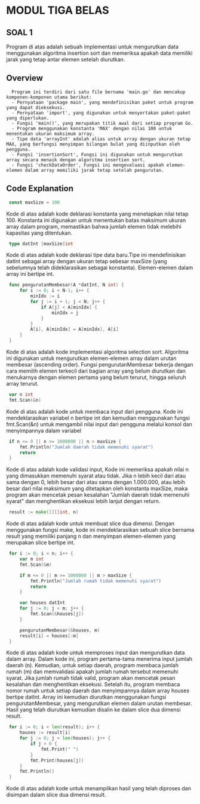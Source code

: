 # MODUL TIGA BELAS
  ## SOAL 1
  Program di atas adalah sebuah implementasi untuk mengurutkan data menggunakan algoritma insertion sort dan memeriksa apakah data memiliki jarak yang tetap antar elemen setelah diurutkan.
   
   ## Overview
      Program ini terdiri dari satu file bernama 'main.go' dan mencakup komponen-komponen utama berikut:
      - Pernyataan 'package main', yang mendefinisikan paket untuk program yang dapat dieksekusi.
      - Pernyataan 'import', yang digunakan untuk menyertakan paket-paket yang diperlukan.
      - Fungsi 'main()', yang merupakan titik awal dari setiap program Go.
      - Program menggunakan konstanta 'MAX' dengan nilai 100 untuk menentukan ukuran maksimum array.
      - Tipe data 'arrayInt' adalah alias untuk array dengan ukuran tetap MAX, yang berfungsi menyimpan bilangan bulat yang diinputkan oleh pengguna.
      - Fungsi 'insertionSort', Fungsi ini digunakan untuk mengurutkan array secara menaik dengan algoritma insertion sort.
      - Fungsi 'checkDataOrder', Fungsi ini mengevaluasi apakah elemen-elemen dalam array memiliki jarak tetap setelah pengurutan.
      
   ## Code Explanation
   ```go
	const maxSize = 100
   ```
   Kode di atas adalah kode deklarasi konstanta yang menetapkan nilai tetap 100. Konstanta ini digunakan untuk menentukan batas maksimum ukuran array dalam program, memastikan bahwa jumlah elemen tidak melebihi kapasitas yang ditentukan. 
  
   ```go
	type datInt [maxSize]int
   ```
   Kode di atas adalah kode deklarasi tipe data baru.Tipe ini mendefinisikan datInt sebagai array dengan ukuran tetap sebesar maxSize (yang sebelumnya telah dideklarasikan sebagai konstanta). Elemen-elemen dalam array ini bertipe int.

   ```go
	func pengurutanMembesar(A *datInt, N int) {
		for i := 0; i < N-1; i++ {
			minIdx := i
			for j := i + 1; j < N; j++ {
				if A[j] < A[minIdx] {
					minIdx = j
				}
			}
			A[i], A[minIdx] = A[minIdx], A[i]
		}
	}
   ```
   Kode di atas adalah kode implementasi algoritma selection sort. Algoritma ini digunakan untuk mengurutkan elemen-elemen array dalam urutan membesar (ascending order). Fungsi pengurutanMembesar bekerja dengan cara memilih elemen terkecil dari bagian array yang belum diurutkan dan menukarnya dengan elemen pertama yang belum terurut, hingga seluruh array terurut.
   
   ```go
	var n int
	fmt.Scan(&n)
   ```
   Kode di atas adalah kode untuk membaca input dari pengguna. Kode ini mendeklarasikan variabel n bertipe int dan kemudian menggunakan fungsi fmt.Scan(&n) untuk mengambil nilai input dari pengguna melalui konsol dan menyimpannya dalam variabel 

   ```go
	if n <= 0 || n >= 1000000 || n > maxSize {
		fmt.Println("Jumlah daerah tidak memenuhi syarat")
		return
	}
   ```
   Kode di atas adalah kode validasi input, Kode ini memeriksa apakah nilai n yang dimasukkan memenuhi syarat atau tidak. Jika n lebih kecil dari atau sama dengan 0, lebih besar dari atau sama dengan 1.000.000, atau lebih besar dari nilai maksimum yang ditetapkan oleh konstanta maxSize, maka program akan mencetak pesan kesalahan "Jumlah daerah tidak memenuhi syarat" dan menghentikan eksekusi lebih lanjut dengan return. 

   ```go
	result := make([][]int, n)
   ```
   Kode di atas adalah kode untuk membuat slice dua dimensi. Dengan menggunakan fungsi make, kode ini mendeklarasikan sebuah slice bernama result yang memiliki panjang n dan menyimpan elemen-elemen yang merupakan slice bertipe int. 
   
   ```go
	for i := 0; i < n; i++ {
		var m int
		fmt.Scan(&m) 

		if m <= 0 || m >= 1000000 || m > maxSize {
			fmt.Println("Jumlah rumah tidak memenuhi syarat")
			return
		}

		var houses datInt
		for j := 0; j < m; j++ {
			fmt.Scan(&houses[j])
		}

		pengurutanMembesar(&houses, m) 
		result[i] = houses[:m]
	}
   ```
   Kode di atas adalah kode untuk memproses input dan mengurutkan data dalam array. Dalam kode ini, program pertama-tama menerima input jumlah daerah (n). Kemudian, untuk setiap daerah, program membaca jumlah rumah (m) dan memvalidasi apakah jumlah rumah tersebut memenuhi syarat. Jika jumlah rumah tidak valid, program akan mencetak pesan kesalahan dan menghentikan eksekusi. Setelah itu, program membaca nomor rumah untuk setiap daerah dan menyimpannya dalam array houses bertipe datInt. Array ini kemudian diurutkan menggunakan fungsi pengurutanMembesar, yang mengurutkan elemen dalam urutan membesar. Hasil yang telah diurutkan kemudian disalin ke dalam slice dua dimensi result.

   ```go
	for i := 0; i < len(result); i++ {
		houses := result[i]
		for j := 0; j < len(houses); j++ {
			if j > 0 {
				fmt.Print(" ")
			}
			fmt.Print(houses[j])
		}
		fmt.Println()
	}
   ```
   Kode di atas adalah kode untuk menampilkan hasil yang telah diproses dan disimpan dalam slice dua dimensi result.

